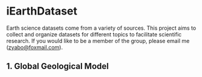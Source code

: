 # iEarthDataset
Earth science datasets come from a variety of sources.
This project aims to collect and organize datasets for different topics to facilitate scientific research.
If you would like to be a member of the group, please email me (zyabo@foxmail.com).

## 1. Global Geological Model





